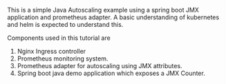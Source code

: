 This is a simple Java Autoscaling example using a spring boot JMX application and prometheus adapter.
A basic understanding of kubernetes and helm is expected to understand this.

Components used in this tutorial are

1) Nginx Ingress controller
2) Prometheus monitoring system.
3) Prometheus adapter for autoscaling using JMX attributes.
4) Spring boot java demo application which exposes a JMX Counter.
